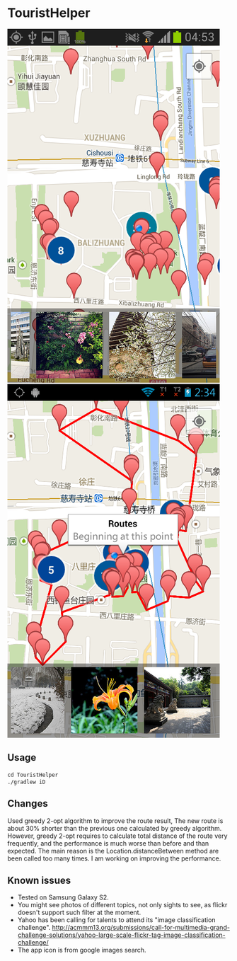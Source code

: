 TouristHelper
=========

![](images/map_gallery.png)
![](images/routes_with_2_opt.png)

Usage
--------
```
cd TouristHelper
./gradlew iD
```
Changes
--------
Used greedy 2-opt algorithm to improve the route result,
The new route is about 30% shorter than the previous one calculated by greedy
algorithm.
However, greedy 2-opt requires to calculate total distance of the route very
frequently, and the performance is much worse than before and than expected.
The main reason is the Location.distanceBetween method are been called too many times.
I am working on improving the performance.

Known issues
--------
* Tested on Samsung Galaxy S2.
* You might see photos of different topics, not only sights to see, as flickr
  doesn't support such filter at the moment.
* Yahoo has been calling for talents
  to attend its "image classification challenge".
  http://acmmm13.org/submissions/call-for-multimedia-grand-challenge-solutions/yahoo-large-scale-flickr-tag-image-classification-challenge/
* The app icon is from google images search.